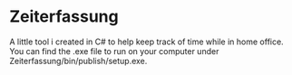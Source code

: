 # Zeiterfassung
A little tool i created in C# to help keep track of time while in home office.
You can find the .exe file to run on your computer under Zeiterfassung/bin/publish/setup.exe.
